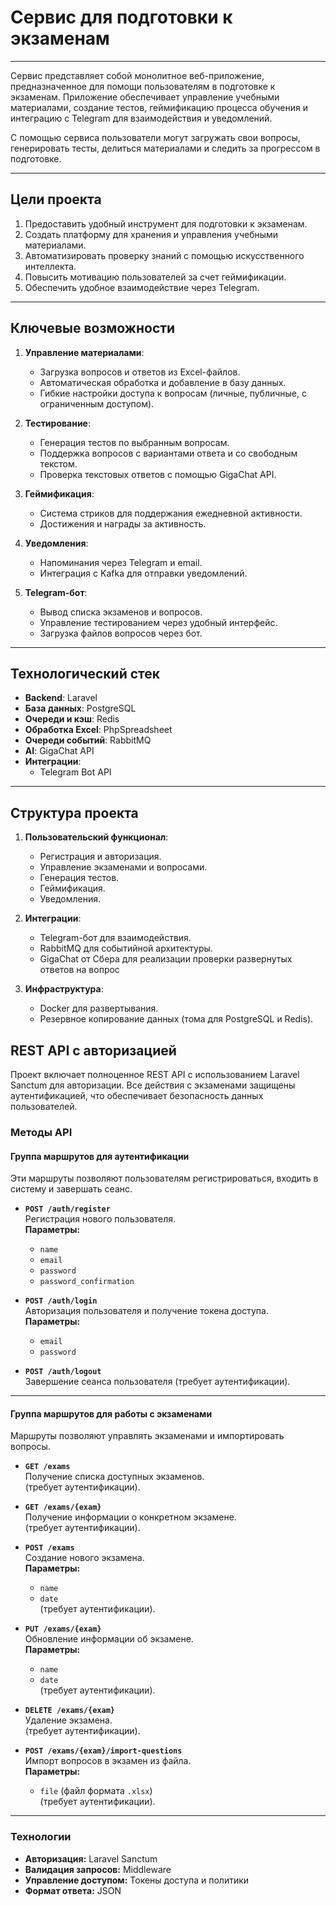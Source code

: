 # Сервис для подготовки к экзаменам

---

Сервис представляет собой монолитное веб-приложение, предназначенное для помощи пользователям в подготовке к экзаменам. Приложение обеспечивает управление учебными материалами, создание тестов, геймификацию процесса обучения и интеграцию с Telegram для взаимодействия и уведомлений.

С помощью сервиса пользователи могут загружать свои вопросы, генерировать тесты, делиться материалами и следить за прогрессом в подготовке.

---

## **Цели проекта**

1. Предоставить удобный инструмент для подготовки к экзаменам.
2. Создать платформу для хранения и управления учебными материалами.
3. Автоматизировать проверку знаний с помощью искусственного интеллекта.
4. Повысить мотивацию пользователей за счет геймификации.
5. Обеспечить удобное взаимодействие через Telegram.

---

## **Ключевые возможности**

1. **Управление материалами**:

    - Загрузка вопросов и ответов из Excel-файлов.
    - Автоматическая обработка и добавление в базу данных.
    - Гибкие настройки доступа к вопросам (личные, публичные, с ограниченным доступом).

2. **Тестирование**:

    - Генерация тестов по выбранным вопросам.
    - Поддержка вопросов с вариантами ответа и со свободным текстом.
    - Проверка текстовых ответов с помощью GigaChat API.

3. **Геймификация**:

    - Система стриков для поддержания ежедневной активности.
    - Достижения и награды за активность.

4. **Уведомления**:

    - Напоминания через Telegram и email.
    - Интеграция с Kafka для отправки уведомлений.

5. **Telegram-бот**:

    - Вывод списка экзаменов и вопросов.
    - Управление тестированием через удобный интерфейс.
    - Загрузка файлов вопросов через бот.

---

## **Технологический стек**

-   **Backend**: Laravel
-   **База данных**: PostgreSQL
-   **Очереди и кэш**: Redis
-   **Обработка Excel**: PhpSpreadsheet
-   **Очереди событий**: RabbitMQ
-   **AI**: GigaChat API
-   **Интеграции**:
    -   Telegram Bot API

---

## **Структура проекта**

1. **Пользовательский функционал**:

    - Регистрация и авторизация.
    - Управление экзаменами и вопросами.
    - Генерация тестов.
    - Геймификация.
    - Уведомления.

2. **Интеграции**:

    - Telegram-бот для взаимодействия.
    - RabbitMQ для событийной архитектуры.
    - GigaChat от Сбера для реализации проверки развернутых ответов на вопрос

3. **Инфраструктура**:

    - Docker для развертывания.
    - Резервное копирование данных (тома для PostgreSQL и Redis).

## REST API с авторизацией

Проект включает полноценное REST API с использованием Laravel Sanctum для авторизации. Все действия с экзаменами защищены аутентификацией, что обеспечивает безопасность данных пользователей.

### Методы API

#### Группа маршрутов для аутентификации
Эти маршруты позволяют пользователям регистрироваться, входить в систему и завершать сеанс.

- **`POST /auth/register`**  
  Регистрация нового пользователя.  
  **Параметры:**  
  - `name`  
  - `email`  
  - `password`  
  - `password_confirmation`

- **`POST /auth/login`**  
  Авторизация пользователя и получение токена доступа.  
  **Параметры:**  
  - `email`  
  - `password`

- **`POST /auth/logout`**  
  Завершение сеанса пользователя (требует аутентификации).

---

#### Группа маршрутов для работы с экзаменами
Маршруты позволяют управлять экзаменами и импортировать вопросы.

- **`GET /exams`**  
  Получение списка доступных экзаменов.  
  (требует аутентификации).

- **`GET /exams/{exam}`**  
  Получение информации о конкретном экзамене.  
  (требует аутентификации).

- **`POST /exams`**  
  Создание нового экзамена.  
  **Параметры:**  
  - `name`  
  - `date`  
  (требует аутентификации).

- **`PUT /exams/{exam}`**  
  Обновление информации об экзамене.  
  **Параметры:**  
  - `name`  
  - `date`  
  (требует аутентификации).

- **`DELETE /exams/{exam}`**  
  Удаление экзамена.  
  (требует аутентификации).

- **`POST /exams/{exam}/import-questions`**  
  Импорт вопросов в экзамен из файла.  
  **Параметры:**  
  - `file` (файл формата `.xlsx`)  
  (требует аутентификации).

---

### Технологии
- **Авторизация:** Laravel Sanctum
- **Валидация запросов:** Middleware
- **Управление доступом:** Токены доступа и политики
- **Формат ответа:** JSON
